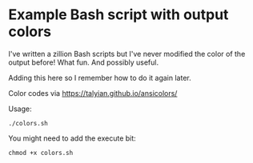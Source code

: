 Example Bash script with output colors
======================================


I've written a zillion Bash scripts but I've never modified the color of the output before! What fun. And possibly useful.

Adding this here so I remember how to do it again later.

Color codes via https://talyian.github.io/ansicolors/


Usage:

    ./colors.sh


You might need to add the execute bit:

    chmod +x colors.sh
